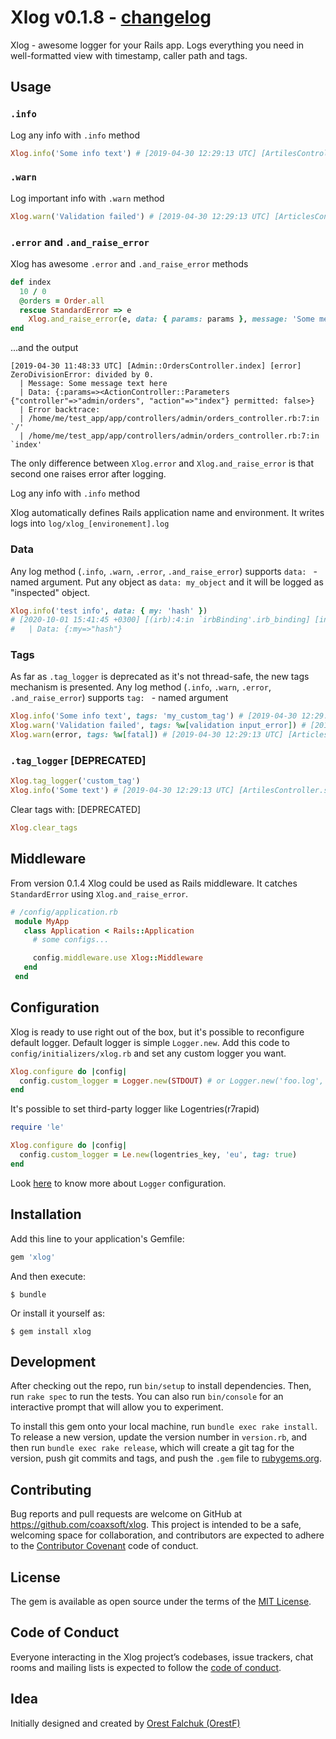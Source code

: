 # Xlog v0.1.8 - [changelog](https://github.com/coaxsoft/xlog/blob/master/CHANGELOG.md)

Xlog - awesome logger for your Rails app. Logs everything you need in well-formatted view with timestamp, caller path and tags.

## Usage

### `.info`

Log any info with `.info` method

```ruby
Xlog.info('Some info text') # [2019-04-30 12:29:13 UTC] [ArtilesController.show] [info] Message: Some info text
```


### `.warn`

Log important info with `.warn` method

```ruby
Xlog.warn('Validation failed') # [2019-04-30 12:29:13 UTC] [ArticlesController.update] [warn] Message: Validation failed
```

### `.error` and `.and_raise_error`

Xlog has awesome `.error` and `.and_raise_error` methods

```ruby
def index
  10 / 0  
  @orders = Order.all  
  rescue StandardError => e
    Xlog.and_raise_error(e, data: { params: params }, message: 'Some message text here')
end
```

...and the output

```
[2019-04-30 11:48:33 UTC] [Admin::OrdersController.index] [error] ZeroDivisionError: divided by 0. 
  | Message: Some message text here
  | Data: {:params=><ActionController::Parameters {"controller"=>"admin/orders", "action"=>"index"} permitted: false>} 
  | Error backtrace: 
  | /home/me/test_app/app/controllers/admin/orders_controller.rb:7:in `/'
  | /home/me/test_app/app/controllers/admin/orders_controller.rb:7:in `index'
```

The only difference between `Xlog.error` and `Xlog.and_raise_error` is that second one raises error after logging.

Log any info with `.info` method

Xlog automatically defines Rails application name and environment.
It writes logs into `log/xlog_[environement].log`

### Data

Any log method (`.info`, `.warn`, `.error`, `.and_raise_error`) supports `data: ` - named argument. Put any object as `data: my_object`
and it will be logged as "inspected" object.


```ruby
Xlog.info('test info', data: { my: 'hash' })
# [2020-10-01 15:41:45 +0300] [(irb):4:in `irbBinding'.irb_binding] [info] Message: test info
#   | Data: {:my=>"hash"}

```

### Tags

As far as `.tag_logger` is deprecated as it's not thread-safe, the new tags mechanism is presented.
Any log method (`.info`, `.warn`, `.error`, `.and_raise_error`) supports `tag: ` - named argument

```ruby
Xlog.info('Some info text', tags: 'my_custom_tag') # [2019-04-30 12:29:13 UTC] [ArtilesController.show] [info] [my_custom_tag] Message: Some info text
Xlog.warn('Validation failed', tags: %w[validation input_error]) # [2019-04-30 12:29:13 UTC] [ArticlesController.update] [warn] [validation] [input_error] Message: Validation failed
Xlog.warn(error, tags: %w[fatal]) # [2019-04-30 12:29:13 UTC] [ArticlesController.update] [error] [fatal] Message: Zero division error
```


### `.tag_logger` [DEPRECATED]

```ruby
Xlog.tag_logger('custom_tag')
Xlog.info('Some text') # [2019-04-30 12:29:13 UTC] [ArtilesController.show] [info] [custom_tag] Message: Some info text
```

Clear tags with: [DEPRECATED]

```ruby
Xlog.clear_tags
```

## Middleware

From version 0.1.4 Xlog could be used as Rails middleware. It catches `StandardError` using `Xlog.and_raise_error`.

```ruby
# /config/application.rb
 module MyApp
   class Application < Rails::Application
     # some configs...

     config.middleware.use Xlog::Middleware
   end
 end
```

## Configuration

Xlog is ready to use right out of the box, but it's possible to reconfigure default logger. Default logger is simple `Logger.new`. Add this code to `config/initializers/xlog.rb` and set any custom logger you want.

```ruby
Xlog.configure do |config|
  config.custom_logger = Logger.new(STDOUT) # or Logger.new('foo.log', 10, 1024000) or any other
end
```

It's possible to set third-party logger like Logentries(r7rapid)

```ruby
require 'le'

Xlog.configure do |config|
  config.custom_logger = Le.new(logentries_key, 'eu', tag: true)
end
```

Look [here](https://ruby-doc.org/stdlib-2.4.0/libdoc/logger/rdoc/Logger.html) to know more about `Logger` configuration.

## Installation

Add this line to your application's Gemfile:

```ruby
gem 'xlog'
```

And then execute:

    $ bundle

Or install it yourself as:

    $ gem install xlog

## Development

After checking out the repo, run `bin/setup` to install dependencies. Then, run `rake spec` to run the tests. You can also run `bin/console` for an interactive prompt that will allow you to experiment.

To install this gem onto your local machine, run `bundle exec rake install`. To release a new version, update the version number in `version.rb`, and then run `bundle exec rake release`, which will create a git tag for the version, push git commits and tags, and push the `.gem` file to [rubygems.org](https://rubygems.org).

## Contributing

Bug reports and pull requests are welcome on GitHub at https://github.com/coaxsoft/xlog. This project is intended to be a safe, welcoming space for collaboration, and contributors are expected to adhere to the [Contributor Covenant](http://contributor-covenant.org) code of conduct.

## License

The gem is available as open source under the terms of the [MIT License](https://opensource.org/licenses/MIT).

## Code of Conduct

Everyone interacting in the Xlog project’s codebases, issue trackers, chat rooms and mailing lists is expected to follow the [code of conduct](https://github.com/coaxsoft/xlog/blob/master/CODE_OF_CONDUCT.md).

## Idea
Initially designed and created by [Orest Falchuk (OrestF)](https://github.com/OrestF)